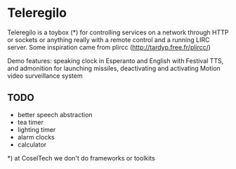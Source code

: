 Teleregilo
==========

Teleregilo is a toybox (\*) for controlling services on a network through HTTP
or sockets or anything really with a remote control and a running LIRC server.
Some inspiration came from plircc (http://tardyp.free.fr/plircc/)

Demo features: speaking clock in Esperanto and English with Festival TTS, and
admonition for launching missiles, deactivating and activating Motion video surveillance system

TODO
----
- better speech abstraction
- tea timer
- lighting timer
- alarm clocks
- calculator

\*) at CoselTech we don't do frameworks or toolkits
